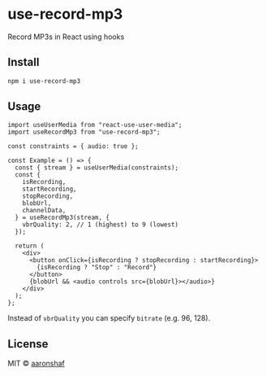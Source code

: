 # use-record-mp3

Record MP3s in React using hooks

## Install

```bash
npm i use-record-mp3
```

## Usage

```tsx
import useUserMedia from "react-use-user-media";
import useRecordMp3 from "use-record-mp3";

const constraints = { audio: true };

const Example = () => {
  const { stream } = useUserMedia(constraints);
  const {
    isRecording,
    startRecording,
    stopRecording,
    blobUrl,
    channelData,
  } = useRecordMp3(stream, {
    vbrQuality: 2, // 1 (highest) to 9 (lowest)
  });

  return (
    <div>
      <button onClick={isRecording ? stopRecording : startRecording}>
        {isRecording ? "Stop" : "Record"}
      </button>
      {blobUrl && <audio controls src={blobUrl}></audio>}
    </div>
  );
};
```

Instead of `vbrQuality` you can specify `bitrate` (e.g. 96, 128).

## License

MIT © [aaronshaf](https://github.com/aaronshaf)
